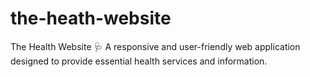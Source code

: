 # the-heath-website
The Health Website 🩺 A responsive and user-friendly web application designed to provide essential health services and information. 
